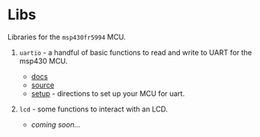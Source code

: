 # Libs
Libraries for the `msp430fr5994` MCU.

1. `uartio` - a handful of basic functions to read and write to UART for the msp430 MCU.  
    
    - [docs](https://github.com/breakthatbass/msp430-env/blob/main/lib/uartio_docs.md)
    - [source](https://github.com/breakthatbass/msp430-env/blob/main/lib/uartio.c)
    - [setup]() - directions to set up your MCU for uart.

2. `lcd` - some functions to interact with an LCD.
    - *coming soon...*